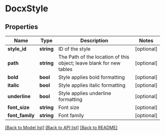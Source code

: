 # DocxStyle

## Properties
Name | Type | Description | Notes
------------ | ------------- | ------------- | -------------
**style_id** | **string** | ID of the style | [optional] 
**path** | **string** | The Path of the location of this object; leave blank for new tables | [optional] 
**bold** | **bool** | Style applies bold formatting | [optional] 
**italic** | **bool** | Style applies italic formatting | [optional] 
**underline** | **bool** | Style applies underline formatting | [optional] 
**font_size** | **string** | Font size | [optional] 
**font_family** | **string** | Font family | [optional] 

[[Back to Model list]](../README.md#documentation-for-models) [[Back to API list]](../README.md#documentation-for-api-endpoints) [[Back to README]](../README.md)


